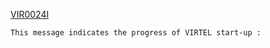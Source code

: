 [VIR0024I](https://virtel.readthedocs.io/en/latest/manuals/virtel/Virtel459MG/messages.html?highlight=VIR0024I#VIR0024I)

`This message indicates the progress of VIRTEL start-up :`
